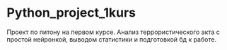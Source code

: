 # Python_project_1kurs
Проект по питону на первом курсе. Анализ террористического акта с простой нейронкой, выводом статистики и подготовкой бд к работе.
